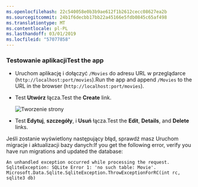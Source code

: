 ```yaml
---
ms.openlocfilehash: 22c540058e0b3b9ae612f1b2612cecc08627ea2b
ms.sourcegitcommit: 24b1f6decbb17bb22a45166e5fdb0845c65af498
ms.translationtype: MT
ms.contentlocale: pl-PL
ms.lasthandoff: 03/01/2019
ms.locfileid: "57077858"
---
```

<a name="test"></a>
### <a name="test-the-app"></a><span data-ttu-id="1de0f-101">Testowanie aplikacji</span><span class="sxs-lookup"><span data-stu-id="1de0f-101">Test the app</span></span>

* <span data-ttu-id="1de0f-102">Uruchom aplikację i dołączyć `/Movies` do adresu URL w przeglądarce (`http://localhost:port/movies`).</span><span class="sxs-lookup"><span data-stu-id="1de0f-102">Run the app and append `/Movies` to the URL in the browser (`http://localhost:port/movies`).</span></span>
* <span data-ttu-id="1de0f-103">Test **Utwórz** łącza.</span><span class="sxs-lookup"><span data-stu-id="1de0f-103">Test the **Create** link.</span></span>

  ![Tworzenie strony](../../tutorials/razor-pages/model/_static/conan.png)

<a name="scaffold"></a>

* <span data-ttu-id="1de0f-105">Test **Edytuj**, **szczegóły**, i **Usuń** łącza.</span><span class="sxs-lookup"><span data-stu-id="1de0f-105">Test the **Edit**, **Details**, and **Delete** links.</span></span>

<span data-ttu-id="1de0f-106">Jeśli zostanie wyświetlony następujący błąd, sprawdź masz Uruchom migracje i aktualizacji bazy danych:</span><span class="sxs-lookup"><span data-stu-id="1de0f-106">If you get the following error, verify you have run migrations and updated the database:</span></span>

```
An unhandled exception occurred while processing the request.
SqliteException: SQLite Error 1: 'no such table: Movie'.
Microsoft.Data.Sqlite.SqliteException.ThrowExceptionForRC(int rc, sqlite3 db)
```
